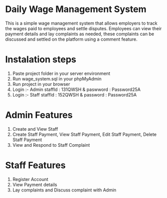 # Daily Wage Management System
This is a simple wage management system that allows employers to track the wages paid to employees and settle disputes.
Employees can view their payment details and lay complaints as needed, these complaints can be discussed and settled on the platform using a comment feature.

# Instalation steps
1. Paste project folder in your server environment
2. Run wage_system.sql in your phpMyAdmin
3. Run project in your browser 
4. Login :- Admin staffId : 131QWSH & paswword : Password25A
5. Login :- Staff staffId : 152QWSH & password : Password25A

# Admin Features
1. Create and View Staff
2. Create Staff Payment, View Staff Payment, Edit Staff Payment, Delete Staff Payment
3. View and Respond to Staff Complaint

# Staff Features
1. Register Account
2. View Payment details
3. Lay complaints and Discuss complaint with Admin
